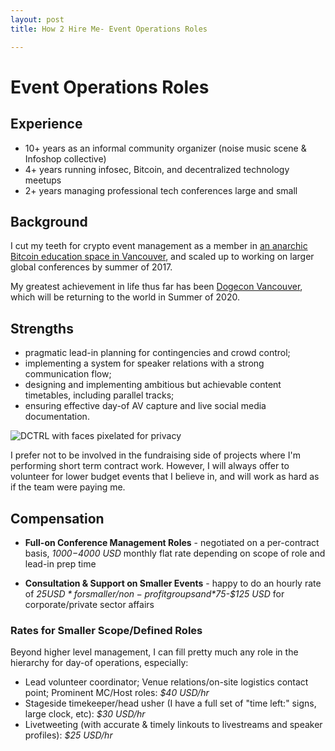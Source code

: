 ```yaml
---
layout: post
title: How 2 Hire Me- Event Operations Roles

---
```


# Event Operations Roles

## Experience
* 10+ years as an informal community organizer (noise music scene & Infoshop collective)
* 4+ years running infosec, Bitcoin, and decentralized technology meetups
* 2+ years managing professional tech conferences large and small


## Background
I cut my teeth for crypto event management as a member in [an anarchic Bitcoin education space in Vancouver](https://www.dctrl.ca), and scaled up to working on larger global conferences by summer of 2017. 

My greatest achievement in life thus far has been [Dogecon Vancouver](http://dogecon.fun/mainpages/memories), which will be returning to the world in Summer of 2020.

## Strengths
* pragmatic lead-in planning for contingencies and crowd control;
* implementing a system for speaker relations with a strong communication flow;
* designing and implementing ambitious but achievable content timetables, including parallel tracks;
* ensuring effective day-of AV capture and live social media documentation.

 <img src="{{ site.baseurl }}assets/imgs/IMG_20170425_215406_026.jpg" alt="DCTRL with faces pixelated for privacy" class="img-responsive">

I prefer not to be involved in the fundraising side of projects where I'm performing short term contract work. However, I will always offer to volunteer for lower budget events that I believe in, and will work as hard as if the team were paying me.

## Compensation

* **Full-on Conference Management Roles** - negotiated on a per-contract basis, *$1000-$4000 USD* monthly flat rate depending on scope of role and lead-in prep time

* **Consultation & Support on Smaller Events** - happy to do an hourly rate of *$25 USD* for smaller/non-profit groups and *$75-$125 USD* for corporate/private sector affairs

### Rates for Smaller Scope/Defined Roles

Beyond higher level management, I can fill pretty much any role in the hierarchy for day-of operations, especially:

* Lead volunteer coordinator; Venue relations/on-site logistics contact point; Prominent MC/Host roles: *$40 USD/hr*
* Stageside timekeeper/head usher (I have a full set of "time left:" signs, large clock, etc): *$30 USD/hr*
* Livetweeting (with accurate & timely linkouts to livestreams and speaker profiles): *$25 USD/hr*

